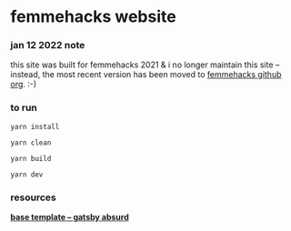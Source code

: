 # femmehacks website

### jan 12 2022 note

this site was built for femmehacks 2021 &amp; i no longer maintain this site – instead, the most recent version has been moved to [femmehacks github org](https://github.com/penn-femmehacks/femmehacks-site). :-)

### to run

`yarn install`

`yarn clean`

`yarn build`

`yarn dev`

### resources

**[base template – gatsby absurd](https://github.com/ajayns/gatsby-absurd)**